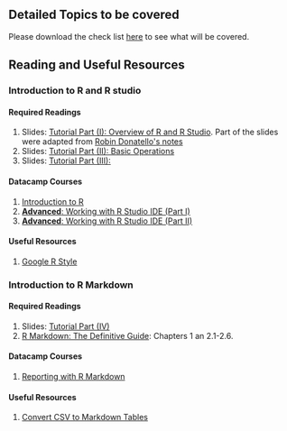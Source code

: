 ## Detailed Topics to be covered

Please download the check list [here](../checklist/intro-to-R.docx) to see what will be covered.

## Reading and Useful Resources

### Introduction to R and R studio

#### Required Readings

1. Slides: [Tutorial Part (I): Overview of R and R Studio](../lecture/intro-to-R_part1.pdf). Part of the slides were adapted from [Robin Donatello's notes](https://norcalbiostat.netlify.com/post/software-overview/)
2. Slides:  [Tutorial Part (II): Basic Operations](../lecture/intro-to-R_part2.R)
3. Slides:  [Tutorial Part (III): ](../lecture/intro-to-R_part3.Rmd)

#### Datacamp Courses

1. [Introduction to R](https://www.datacamp.com/courses/free-introduction-to-r)
2. [**Advanced**: Working with R Studio IDE (Part I)](https://www.datacamp.com/courses/working-with-the-rstudio-ide-part-1)
3. [**Advanced**: Working with R Studio IDE (Part II)](https://www.datacamp.com/courses/working-with-the-rstudio-ide-part-2)

#### Useful Resources

1. [Google R Style](https://google.github.io/styleguide/Rguide.xml)

### Introduction to R Markdown

#### Required Readings

1. Slides:  [Tutorial Part (IV)](../lecture/intro-to-R_part4.Rmd)
2. [R Markdown: The Definitive Guide](https://bookdown.org/yihui/rmarkdown/): Chapters 1 an 2.1-2.6.

#### Datacamp Courses

1. [Reporting with R Markdown](https://www.datacamp.com/courses/reporting-with-r-markdown)

#### Useful Resources

1. [Convert CSV to Markdown Tables](https://donatstudios.com/CsvToMarkdownTable)
